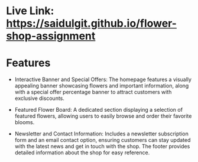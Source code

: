 # Live Link: https://saidulgit.github.io/flower-shop-assignment

# Features
* Interactive Banner and Special Offers: The homepage features a visually appealing banner showcasing flowers and important information, along with a special offer percentage banner to attract customers with exclusive discounts.

* Featured Flower Board: A dedicated section displaying a selection of featured flowers, allowing users to easily browse and order their favorite blooms.

* Newsletter and Contact Information: Includes a newsletter subscription form and an email contact option, ensuring customers can stay updated with the latest news and get in touch with the shop. The footer provides detailed information about the shop for easy reference.
